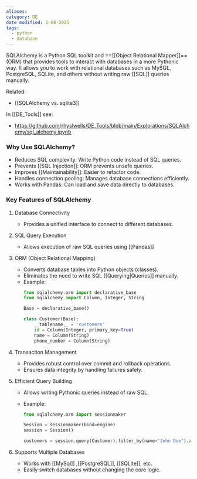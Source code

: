 ```yaml
---
aliases: 
category: DE
date modified: 1-08-2025
tags:
  - python
  - database
---
```

SQLAlchemy is a Python SQL toolkit and ==[[Object Relational Mapper]]== (ORM) that provides tools to interact with databases in a more Pythonic way. It allows you to work with relational databases such as MySQL, PostgreSQL, SQLite, and others without writing raw [[SQL]] queries manually.

Related:
- [[SQLAlchemy vs. sqlite3]]

In [[DE_Tools]] see:
- https://github.com/rhyslwells/DE_Tools/blob/main/Explorations/SQLAlchemy/sql_alchemy.ipynb

### Why Use SQLAlchemy?

- Reduces SQL complexity: Write Python code instead of SQL queries.
- Prevents [[SQL Injection]]: ORM prevents unsafe queries.
- Improves [[Maintainability]]: Easier to refactor code.
- Handles connection pooling: Manages database connections efficiently.
- Works with Pandas: Can load and save data directly to databases.
### Key Features of SQLAlchemy

1. Database Connectivity
    - Provides a unified interface to connect to different databases.
      
2. SQL Query Execution
    - Allows execution of raw SQL queries using [[Pandas]]
      
3. ORM (Object Relational Mapping)
    - Converts database tables into Python objects (classes).
    - Eliminates the need to write SQL [[Querying|Queries]] manually.
    - Example:
        ```python
        from sqlalchemy.orm import declarative_base
        from sqlalchemy import Column, Integer, String
        
        Base = declarative_base()
        
        class Customer(Base):
            __tablename__ = 'customers'
            id = Column(Integer, primary_key=True)
            name = Column(String)
            phone_number = Column(String)
        ```
4. Transaction Management
    - Provides robust control over commit and rollback operations.
    - Ensures data integrity by handling failures safely.
      
5. Efficient Query Building
    - Allows writing Pythonic queries instead of raw SQL.
    - Example:
        
        ```python
        from sqlalchemy.orm import sessionmaker
        
        Session = sessionmaker(bind=engine)
        session = Session()
        
        customers = session.query(Customer).filter_by(name="John Doe").all()
        ```
        
6. Supports Multiple Databases
    - Works with [[MySql]] ,[[PostgreSQL]], [[SQLite]], etc.
    - Easily switch databases without changing the core logic.
